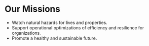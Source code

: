 # Our Missions
- Watch natural hazards for lives and properties.
- Support operational optimizations of efficiency and resilience for organizations.
- Promote a healthy and sustainable future.
